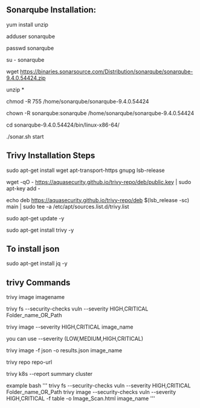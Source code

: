 ## Sonarqube Installation:

yum install unzip

adduser sonarqube

passwd sonarqube

su - sonarqube

wget https://binaries.sonarsource.com/Distribution/sonarqube/sonarqube-9.4.0.54424.zip

unzip *

chmod -R 755 /home/sonarqube/sonarqube-9.4.0.54424

chown -R sonarqube:sonarqube /home/sonarqube/sonarqube-9.4.0.54424

cd sonarqube-9.4.0.54424/bin/linux-x86-64/

./sonar.sh start


## Trivy Installation Steps

sudo apt-get install wget apt-transport-https gnupg lsb-release

wget -qO - https://aquasecurity.github.io/trivy-repo/deb/public.key | sudo apt-key add -

echo deb https://aquasecurity.github.io/trivy-repo/deb $(lsb_release -sc) main | sudo tee -a /etc/apt/sources.list.d/trivy.list

sudo apt-get update -y

sudo apt-get install trivy -y

## To install json 
sudo apt-get install jq -y

## trivy Commands

trivy image imagename

trivy fs --security-checks vuln --severity HIGH,CRITICAL Folder_name_OR_Path

trivy image --severity HIGH,CRITICAL image_name    

you can use --severity (LOW,MEDIUM,HIGH,CRITICAL) 

trivy image -f json -o results.json image_name

trivy repo repo-url

trivy k8s --report summary cluster


example
bash '''
trivy fs --security-checks vuln --severity HIGH,CRITICAL Folder_name_OR_Path
trivy image --security-checks vuln --severity HIGH,CRITICAL -f table -o Image_Scan.html image_name
'''



